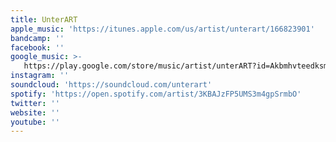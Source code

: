 ```yaml
---
title: UnterART
apple_music: 'https://itunes.apple.com/us/artist/unterart/166823901'
bandcamp: ''
facebook: ''
google_music: >-
   https://play.google.com/store/music/artist/unterART?id=Akbmhvteedksmconh4jvl5exreu
instagram: ''
soundcloud: 'https://soundcloud.com/unterart'
spotify: 'https://open.spotify.com/artist/3KBAJzFP5UMS3m4gpSrmbO'
twitter: ''
website: ''
youtube: ''
---
```

